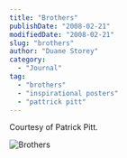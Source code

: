 ```yaml
---
title: "Brothers"
publishDate: "2008-02-21"
modifiedDate: "2008-02-21"
slug: "brothers"
author: "Duane Storey"
category:
  - "Journal"
tag:
  - "brothers"
  - "inspirational posters"
  - "pattrick pitt"
---
```


Courtesy of Patrick Pitt.

![Brothers](http://www.migratorynerd.com/wp-content/uploads/2008/02/brothers.jpg)